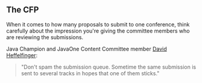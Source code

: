 ## The CFP

When it comes to how many proposals to submit to one conference, think carefully about the impression you're giving the committee members who are reviewing the submissions.

Java Champion and JavaOne Content Committee member [David Heffelfinger](https://twitter.com/ensode):

> "Don't spam the submission queue. Sometime the same submission is sent to several tracks in hopes that one of them sticks."